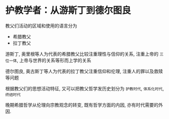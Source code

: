 # 护教学者：从游斯丁到德尔图良

教父们活动的区域和使用的语言分为
- 希腊教父
- 拉丁教父

游斯丁, 奥里根等人为代表的希腊教父比较注重理性与信仰的关系, 注重上帝的 `三位一体`, 上帝与世界的关系等形而上学的关系

德尔图良, 奥古斯丁等人为代表的拉丁教父注重信仰和伦理, 注重人的罪以及救赎等问题

根据教父们的思想活动特征, 又可以把教父哲学发历史划分为 `护教时代`, `体系化时代`, `终结时代`

晚期希腊哲学从伦理向宗教观念的转变, 既有哲学方面的内因, 亦有时代需要的外因.





